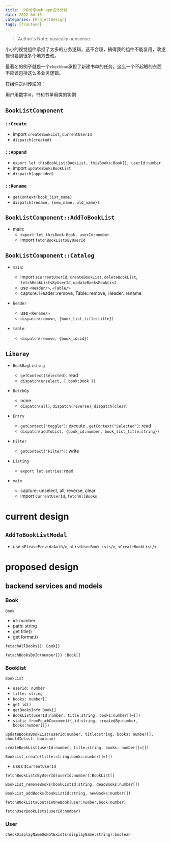```yaml
---
title: 书单分享web app设计分析
date: 2022-04-15
categories: [ProjectDesign]
tags: [frontend]
---
```


> Author's Note: basically nonsense.

小小的视觉组件承担了太多的业务逻辑，这不合理，搞得我的组件不能复用，改逻辑也要到很多个地方去改。

最著名的例子就是一个`checkbox`承担了新建书单的任务。这么一个不起眼的东西不应该包括这么多业务逻辑。

在组件之间传递的：

用户用数字id，书和书单用类的实例

## `BookListComponent`

### `::Create`

- import `createBookList`, `CurrentUserId`
- `dispatch(created)`

### `::Append`

- `export let thisBookList:BookList, thisBooks:Book[], userId:number`
- import `updateBooksBookList`
- `dispatch(appended)`

### `::Rename`

- `getContext(book_list_name)`
- `dispatch(rename, {new_name, old_name})`

## `BookListComponent::AddToBookList`

- main:
  - `export let thisBook:Book, userId:number`
  - import `fetchBookListsByUserId`

## `BookListComponent::Catalog`

- `main`: 
  - import `$CurrentUserId`, `createBookList`, `deleteBookList`, `fetchBookListsByUserId`, `updateBooksBookList`
  - use `<Header/>`, `<Table/>`
  - capture: Header::remove, Table::remove, Header::rename

- `header`
  - use `<Rename/>`
  - `dispatch(remove, {book_list_title:title})`
- `table`
  - `dispatch(remove, {book_id:id})`

## `Libaray`

- `BookBagListing`
  - `getContext(Selected)`: read
  - `dispatch(unselect, { book:Book })`
- `BatchOp`
  - none
  - `dispatch(all)`, `dispatch(reverse)`, `dispatch(clear)`

- `Entry`
  - `getContext("toggle")`: execute , `getContext("Selected")`: read
  - `dispatch(addToList, {book_id:number, book_list_title:string})`
- `Filter`
  - `getContext("Filter")`: write
- `Listing`
  - `export let entries`: read

- `main`
  - capture: unselect, all, reverse, clear
  - import `CurrentUserId`, `fetchAllBooks`

# current design

## `AddToBookListModal`

- use `<PleaseProvideAuth/>`, `<ListUserBookLists/>`, `<CreateBookList/>`

# proposed design

## backend services and models

### Book

`Book`

- id: number
- path: string
- get title()
- get format()

`fetachAllBooks(): Book[]`

`fetachBooksById(number[]) :Book[]`

### Booklist

`BookList`

- `userId: number`
- `title: string`
- `books: number[]`
- `get id()`
- `getBooksInfo Book[]`
- `BookList(userId:number, title:string, books:number[]=[])`
- `static fromPouchDocument({_id:string, createdBy:number, books:number[]})`

`updateBooksBookList(userId:number, title:string, books: number[], shouldInList: boolean)`

`createBookList(userId:number, title:string, books: number[]=[])`

`BookList_create(title:string,books:number[]=[])`

- uses `$CurrentUserId`

`fetchBookListsByUserId(userId:number):BookList[]`

`BookList_removeBooks(bookListId:string, deadBooks:number[])`

`BookList_addBooks(bookListId:string, newBooks:number[])`

`fetchBOokListsContainOneBook(user:number,book:number)`

`fetchUserBookLists(userId:number)`

### User

`checkDisplayNameDoNotExists(displayName:string):boolean`

